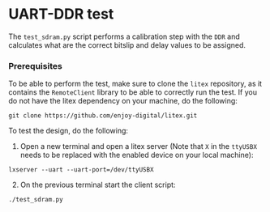 # UART-DDR test

The `test_sdram.py` script performs a calibration step with the `DDR` and calculates what are the correct bitslip and delay values to be assigned.

### Prerequisites

To be able to perform the test, make sure to clone the `litex` repository, as it contains the `RemoteClient` library to be able to correctly run the test.
If you do not have the litex dependency on your machine, do the following:

```
git clone https://github.com/enjoy-digital/litex.git
```

To test the design, do the following:

1. Open a new terminal and open a litex server (Note that `X` in the `ttyUSBX` needs to be replaced with the enabled device on your local machine):

```
lxserver --uart --uart-port=/dev/ttyUSBX
```

2. On the previous terminal start the client script:

```
./test_sdram.py
```
